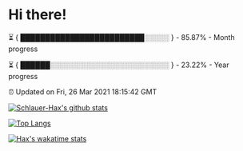 # Hi there!

⏳ { █████████████████████████░░░░░ } - 85.87% - Month progress

⏳ { ██████░░░░░░░░░░░░░░░░░░░░░░░░ } - 23.22% - Year progress

⏰ Updated on Fri, 26 Mar 2021 18:15:42 GMT


[![Schlauer-Hax's github stats](https://github-readme-stats.vercel.app/api?username=Schlauer-Hax&show_icons=true&theme=dark&count_private=true)](https://github.com/Schlauer-Hax)


[![Top Langs](https://github-readme-stats.vercel.app/api/top-langs/?username=Schlauer-Hax&layout=compact&theme=dark)](https://github.com/Schlauer-Hax?tab=repositories)


[![Hax's wakatime stats](https://github-readme-stats.vercel.app/api/wakatime?username=Hax&theme=dark)](https://wakatime.com/@Hax)

